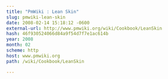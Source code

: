 ```yaml
---
title: "PmWiki : Lean Skin"
slug: pmwiki-lean-skin
date: 2008-02-14 15:18:12 -0600
external-url: http://www.pmwiki.org/wiki/Cookbook/LeanSkin
hash: 46f930524066d84a9f54d7f7e1ac614b
year: 2008
month: 02
scheme: http
host: www.pmwiki.org
path: /wiki/Cookbook/LeanSkin

---
```



